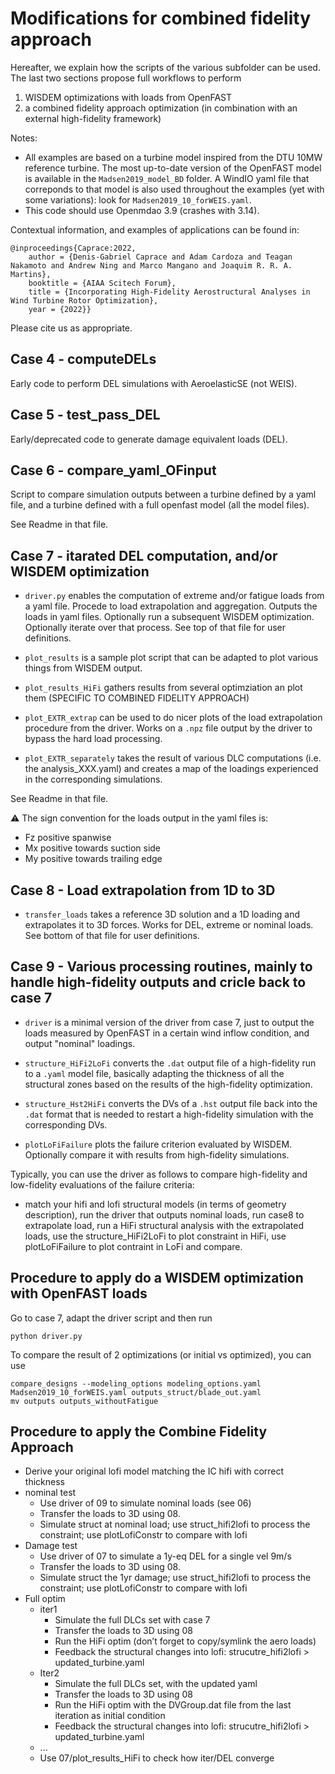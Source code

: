
# Modifications for combined fidelity approach

Hereafter, we explain how the scripts of the various subfolder can be used. The last two sections propose full workflows to perform 
1. WISDEM optimizations with loads from OpenFAST
2. a combined fidelity approach optimization (in combination with an external high-fidelity framework)

Notes:
- All examples are based on a turbine model inspired from the DTU 10MW reference turbine. The most up-to-date version of the OpenFAST model is available in the `Madsen2019_model_BD` folder. A WindIO yaml file that correponds to that model is also used throughout the examples (yet with some variations): look for `Madsen2019_10_forWEIS.yaml`.
- This code should use Openmdao 3.9 (crashes with 3.14).


Contextual information, and examples of applications can be found in:
```
@inproceedings{Caprace:2022,
	author = {Denis-Gabriel Caprace and Adam Cardoza and Teagan Nakamoto and Andrew Ning and Marco Mangano and Joaquim R. R. A. Martins},
	booktitle = {AIAA Scitech Forum},
	title = {Incorporating High-Fidelity Aerostructural Analyses in Wind Turbine Rotor Optimization},
	year = {2022}}
```
Please cite us as appropriate.

## Case 4 - computeDELs

Early code to perform DEL simulations with AeroelasticSE (not WEIS).

## Case 5 - test_pass_DEL 

Early/deprecated code to generate damage equivalent loads (DEL).

## Case 6 - compare_yaml_OFinput

Script to compare simulation outputs between a turbine defined by a yaml file, and a turbine defined with a full openfast model (all the model files).

See Readme in that file.  

## Case 7 - itarated DEL computation, and/or WISDEM optimization

- `driver.py`  enables the computation of extreme and/or fatigue loads from a yaml file. Procede to load extrapolation and aggregation. Outputs the loads in yaml files. Optionally run a subsequent WISDEM optimization. Optionally iterate over that process.  See top of that file for user definitions.

- `plot_results` is a sample plot script that can be adapted to plot various things from WISDEM output.

- `plot_results_HiFi` gathers results from several optimziation an plot them (SPECIFIC TO COMBINED FIDELITY APPROACH)

- `plot_EXTR_extrap`  can be used to do nicer plots of the load extrapolation procedure from the driver. Works on a `.npz` file output by the driver to bypass the hard load processing.

- `plot_EXTR_separately`  takes the result of various DLC computations (i.e. the analysis_XXX.yaml) and creates a map of the loadings experienced in the corresponding simulations. 

See Readme in that file.  

:warning:  The sign convention for the loads output in the yaml files is:
  - Fz positive spanwise
  - Mx positive towards suction side
  - My positive towards trailing edge


## Case 8 - Load extrapolation from 1D to 3D

- `transfer_loads` takes a reference 3D solution and a 1D loading and extrapolates it to 3D forces. Works for DEL, extreme or nominal loads. See bottom of that file for user definitions. 


## Case 9 - Various processing routines, mainly to handle high-fidelity outputs and cricle back to case 7

- `driver` is a minimal version of the driver from case 7, just to output the loads measured by OpenFAST in a certain wind inflow condition, and output "nominal" loadings.

- `structure_HiFi2LoFi`  converts the `.dat` output file of a high-fidelity run to a `.yaml` model file, basically adapting the thickness of all the structural zones based on  the results of the high-fidelity optimization. 

- `structure_Hst2HiFi`  converts the DVs of a `.hst` output file back into the `.dat` format that is needed to restart a high-fidelity simulation with the corresponding DVs.

- `plotLoFiFailure` plots the failure criterion evaluated by WISDEM. Optionally compare it with results from high-fidelity simulations.


Typically, you can use the driver as follows to compare high-fidelity and low-fidelity evaluations of the failure criteria:
- match your hifi and lofi structural models (in terms of geometry description), run the driver that outputs nominal loads, run case8 to extrapolate load, run a HiFi structural analysis with the extrapolated loads, use the structure_HiFi2LoFi to plot constraint in HiFi, use plotLoFiFailure to plot contraint in LoFi and compare.



## Procedure to apply do a WISDEM optimization with OpenFAST loads


Go to case 7, adapt the driver script and then run
```
python driver.py
```


To compare the result of 2 optimizations (or initial vs optimized), you can use
```
compare_designs --modeling_options modeling_options.yaml Madsen2019_10_forWEIS.yaml outputs_struct/blade_out.yaml
mv outputs outputs_withoutFatigue
```



## Procedure to apply the Combine Fidelity Approach

- Derive your original lofi model matching the IC hifi with correct thickness
- nominal test
    - Use driver of 09 to simulate nominal loads (see 06)
    - Transfer the loads to 3D using 08.
    - Simulate struct at nominal load; use struct_hifi2lofi to process the constraint; use plotLofiConstr to compare with lofi 
- Damage test
    - Use driver of 07 to simulate a 1y-eq DEL for a single vel 9m/s
    - Transfer the loads to 3D using 08.
    - Simulate struct the 1yr damage; use struct_hifi2lofi to process the constraint; use plotLofiConstr to compare with lofi
- Full optim
    - iter1
        - Simulate the full DLCs set with case 7
        - Transfer the loads to 3D using 08
        - Run the HiFi optim (don’t forget to copy/symlink the aero loads)
        - Feedback the structural changes into lofi: strucutre_hifi2lofi > updated_turbine.yaml
    - Iter2
        - Simulate the full DLCs set, with the updated yaml
        - Transfer the loads to 3D using 08
        - Run the HiFi optim with the DVGroup.dat file from the last iteration as initial condition
        - Feedback the structural changes into lofi: strucutre_hifi2lofi > updated_turbine.yaml
    - ...
    - Use 07/plot_results_HiFi to check how iter/DEL converge
